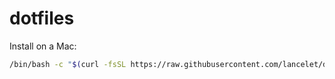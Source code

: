 # dotfiles

Install on a Mac:

``` sh
/bin/bash -c "$(curl -fsSL https://raw.githubusercontent.com/lancelet/dotfiles/master/macinstall.sh)"
```
